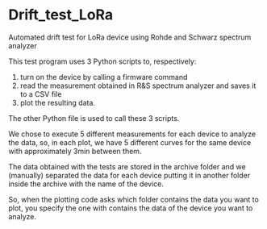 # Drift_test_LoRa
Automated drift test for LoRa device using Rohde and Schwarz spectrum analyzer

This test program uses 3 Python scripts to, respectively: 
1) turn on the device by calling a firmware command
2) read the measurement obtained in R&S spectrum analyzer and saves it to a CSV file 
3) plot the resulting data.

The other Python file is used to call these 3 scripts.

We chose to execute 5 different measurements for each device to analyze the data, so, in each plot, we have 5 different curves for the same device with approximately 3min between them.

The data obtained with the tests are stored in the archive folder and we (manually) separated the data for each device putting it in another folder inside the archive with the name of the device.

So, when the plotting code asks which folder contains the data you want to plot, you specify the one with contains the data of the device you want to analyze. 

